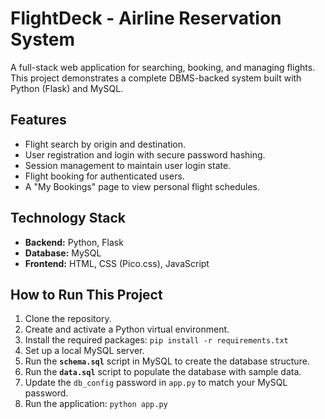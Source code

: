 # FlightDeck - Airline Reservation System

A full-stack web application for searching, booking, and managing flights. This project demonstrates a complete DBMS-backed system built with Python (Flask) and MySQL.

## Features
-   Flight search by origin and destination.
-   User registration and login with secure password hashing.
-   Session management to maintain user login state.
-   Flight booking for authenticated users.
-   A "My Bookings" page to view personal flight schedules.

## Technology Stack
-   **Backend:** Python, Flask
-   **Database:** MySQL
-   **Frontend:** HTML, CSS (Pico.css), JavaScript

## How to Run This Project
1.  Clone the repository.
2.  Create and activate a Python virtual environment.
3.  Install the required packages: `pip install -r requirements.txt`
4.  Set up a local MySQL server.
5.  Run the **`schema.sql`** script in MySQL to create the database structure.
6.  Run the **`data.sql`** script to populate the database with sample data.
7.  Update the `db_config` password in `app.py` to match your MySQL password.
8.  Run the application: `python app.py`